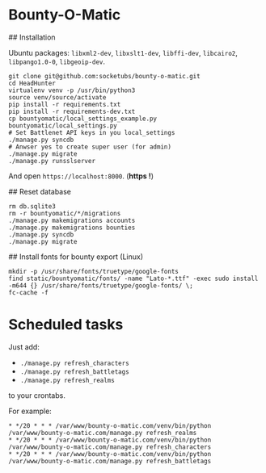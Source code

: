 # Bounty-O-Matic

## Installation

Ubuntu packages: `libxml2-dev`, `libxslt1-dev`, `libffi-dev`, `libcairo2`, `libpango1.0-0`, `libgeoip-dev`.

```
git clone git@github.com:socketubs/bounty-o-matic.git
cd HeadHunter
virtualenv venv -p /usr/bin/python3
source venv/source/activate
pip install -r requirements.txt
pip install -r requirements-dev.txt
cp bountyomatic/local_settings_example.py bountyomatic/local_settings.py
# Set Battlenet API keys in you local_settings
./manage.py syncdb
# Anwser yes to create super user (for admin)
./manage.py migrate
./manage.py runsslserver
```

And open `https://localhost:8000`. (**https !**)

## Reset database

```
rm db.sqlite3
rm -r bountyomatic/*/migrations
./manage.py makemigrations accounts
./manage.py makemigrations bounties
./manage.py syncdb
./manage.py migrate
```

## Install fonts for bounty export (Linux)

```
mkdir -p /usr/share/fonts/truetype/google-fonts
find static/bountyomatic/fonts/ -name "Lato-*.ttf" -exec sudo install -m644 {} /usr/share/fonts/truetype/google-fonts/ \;
fc-cache -f
```

# Scheduled tasks

Just add:
- `./manage.py refresh_characters`
- `./manage.py refresh_battletags`
- `./manage.py refresh_realms`

to your crontabs.

For example:

```
* */20 * * * /var/www/bounty-o-matic.com/venv/bin/python /var/www/bounty-o-matic.com/manage.py refresh_realms
* */20 * * * /var/www/bounty-o-matic.com/venv/bin/python /var/www/bounty-o-matic.com/manage.py refresh_characters
* */20 * * * /var/www/bounty-o-matic.com/venv/bin/python /var/www/bounty-o-matic.com/manage.py refresh_battletags
```
